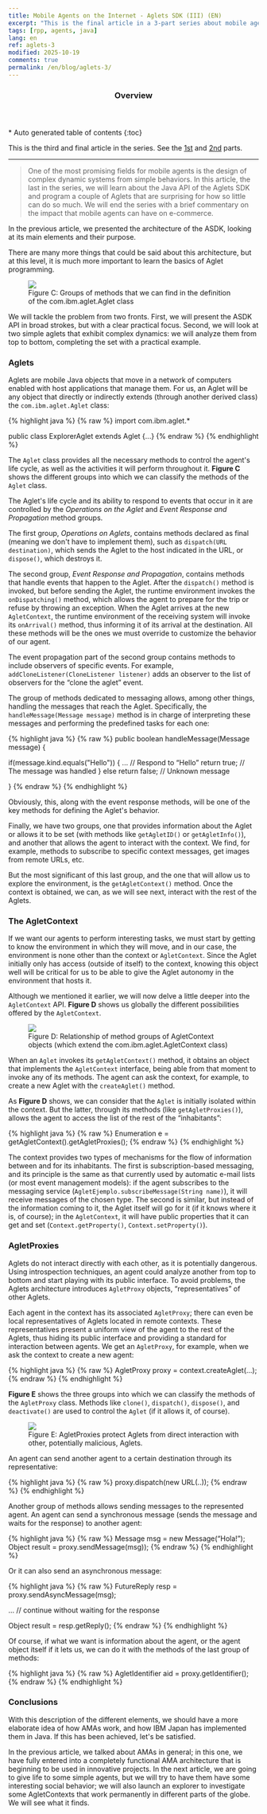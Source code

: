 ```yaml
---
title: Mobile Agents on the Internet - Aglets SDK (III) (EN)
excerpt: "This is the final article in a 3-part series about mobile agents."
tags: [rpp, agents, java]
lang: en
ref: aglets-3
modified: 2025-10-19
comments: true
permalink: /en/blog/aglets-3/
---
```


<section id="table-of-contents" class="toc">
  <header>
    <h3>Overview</h3>
  </header>
<div id="drawer" markdown="1">
*  Auto generated table of contents
{:toc}
</div>
</section><!-- /#table-of-contents -->

This is the third and final article in the series. See the [1st](/blog/aglets-1/) and [2nd](/blog/aglets-2/) parts.

---

> One of the most promising fields for mobile agents is the design of complex dynamic systems from simple behaviors. In this article, the last in the series, we will learn about the Java API of the Aglets SDK and program a couple of Aglets that are surprising for how so little can do so much.
> We will end the series with a brief commentary on the impact that mobile agents can have on e-commerce.

In the previous article, we presented the architecture of the ASDK, looking at its main elements and their purpose.

There are many more things that could be said about this architecture, but at this level, it is much more important to learn the basics of Aglet programming.

<figure class="oneup">
    <a href="/images/1999-aglets/imagen-3c.jpg"><img src="/images/1999-aglets/imagen-3c.jpg"></a>
    <figcaption>Figure C: Groups of methods that we can find in the definition of the com.ibm.aglet.Aglet class</figcaption>
</figure>

We will tackle the problem from two fronts. First, we will present the ASDK API in broad strokes, but with a clear practical focus. Second, we will look at two simple aglets that exhibit complex dynamics: we will analyze them from top to bottom, completing the set with a practical example.

### Aglets

Aglets are mobile Java objects that move in a network of computers enabled with host applications that manage them. For us, an Aglet will be any object that directly or indirectly extends (through another derived class) the `com.ibm.aglet.Aglet` class:

{% highlight java %}
{% raw %}
import com.ibm.aglet.*

public class ExplorerAglet extends Aglet {...}
{% endraw %}
{% endhighlight %}

The `Aglet` class provides all the necessary methods to control the agent's life cycle, as well as the activities it will perform throughout it. **Figure C** shows the different groups into which we can classify the methods of the `Aglet` class.

The Aglet's life cycle and its ability to respond to events that occur in it are controlled by the *Operations on the Aglet* and *Event Response and Propagation* method groups.

The first group, *Operations on Aglets*, contains methods declared as final (meaning we don't have to implement them), such as `dispatch(URL destination)`, which sends the Aglet to the host indicated in the URL, or `dispose()`, which destroys it.

The second group, *Event Response and Propagation*, contains methods that handle events that happen to the Aglet. After the `dispatch()` method is invoked, but before sending the Aglet, the runtime environment invokes the `onDispatching()` method, which allows the agent to prepare for the trip or refuse by throwing an exception. When the Aglet arrives at the new `AgletContext`, the runtime environment of the receiving system will invoke its `onArrival()` method, thus informing it of its arrival at the destination. All these methods will be the ones we must override to customize the behavior of our agent.

The event propagation part of the second group contains methods to include observers of specific events. For example, `addCloneListener(CloneListener listener)` adds an observer to the list of observers for the “clone the aglet” event.

The group of methods dedicated to messaging allows, among other things, handling the messages that reach the Aglet. Specifically, the `handleMessage(Message message)` method is in charge of interpreting these messages and performing the predefined tasks for each one:

{% highlight java %}
{% raw %}
public boolean handleMessage(Message message) {

  if(message.kind.equals("Hello")) {
    ... // Respond to “Hello”
    return true;    // The message was handled
  } else return false; // Unknown message

}
{% endraw %}
{% endhighlight %}

Obviously, this, along with the event response methods, will be one of the key methods for defining the Aglet's behavior.

Finally, we have two groups, one that provides information about the Aglet or allows it to be set (with methods like `getAgletID()` or `getAgletInfo()`), and another that allows the agent to interact with the context. We find, for example, methods to subscribe to specific context messages, get images from remote URLs, etc.

But the most significant of this last group, and the one that will allow us to explore the environment, is the `getAgletContext()` method. Once the context is obtained, we can, as we will see next, interact with the rest of the Aglets.

### The AgletContext

If we want our agents to perform interesting tasks, we must start by getting to know the environment in which they will move, and in our case, the environment is none other than the context or `AgletContext`. Since the Aglet initially only has access (outside of itself) to the context, knowing this object well will be critical for us to be able to give the Aglet autonomy in the environment that hosts it.

Although we mentioned it earlier, we will now delve a little deeper into the `AgletContext` API. **Figure D** shows us globally the different possibilities offered by the `AgletContext`.

<figure class="oneup">
    <a href="/images/1999-aglets/imagen-3d.jpg"><img src="/images/1999-aglets/imagen-3d.jpg"></a>
    <figcaption>Figure D: Relationship of method groups of AgletContext objects (which extend the com.ibm.aglet.AgletContext class)</figcaption>
</figure>

When an `Aglet` invokes its `getAgletContext()` method, it obtains an object that implements the `AgletContext` interface, being able from that moment to invoke any of its methods. The agent can ask the context, for example, to create a new Aglet with the `createAglet()` method.

As **Figure D** shows, we can consider that the `Aglet` is initially isolated within the context. But the latter, through its methods (like `getAgletProxies()`), allows the agent to access the list of the rest of the “inhabitants”:

{% highlight java %}
{% raw %}
Enumeration e = getAgletContext().getAgletProxies();
{% endraw %}
{% endhighlight %}

The context provides two types of mechanisms for the flow of information between and for its inhabitants. The first is subscription-based messaging, and its principle is the same as that currently used by automatic e-mail lists (or most event management models): if the agent subscribes to the messaging service (`AgletEjemplo.subscribeMessage(String name)`), it will receive messages of the chosen type. The second is similar, but instead of the information coming to it, the Aglet itself will go for it (if it knows where it is, of course); in the `AgletContext`, it will have public properties that it can get and set (`Context.getProperty()`, `Context.setProperty()`).

### AgletProxies

Aglets do not interact directly with each other, as it is potentially dangerous. Using introspection techniques, an agent could analyze another from top to bottom and start playing with its public interface. To avoid problems, the Aglets architecture introduces `AgletProxy` objects, “representatives” of other Aglets.

Each agent in the context has its associated `AgletProxy`; there can even be local representatives of Aglets located in remote contexts. These representatives present a uniform view of the agent to the rest of the Aglets, thus hiding its public interface and providing a standard for interaction between agents. We get an `AgletProxy`, for example, when we ask the context to create a new agent:

{% highlight java %}
{% raw %}
AgletProxy proxy = context.createAglet(...);
{% endraw %}
{% endhighlight %}

**Figure E** shows the three groups into which we can classify the methods of the `AgletProxy` class. Methods like `clone()`, `dispatch()`, `dispose()`, and `deactivate()` are used to control the `Aglet` (if it allows it, of course).

<figure class="oneup">
    <a href="/images/1999-aglets/imagen-3e.jpg"><img src="/images/1999-aglets/imagen-3e.jpg"></a>
    <figcaption>Figure E: AgletProxies protect Aglets from direct interaction with other, potentially malicious, Aglets.</figcaption>
</figure>

An agent can send another agent to a certain destination through its representative:

{% highlight java %}
{% raw %}
proxy.dispatch(new URL(..));
{% endraw %}
{% endhighlight %}

Another group of methods allows sending messages to the represented agent. An agent can send a synchronous message (sends the message and waits for the response) to another agent:

{% highlight java %}
{% raw %}
Message msg = new Message(“Hola!”);
Object result = proxy.sendMessage(msg));
{% endraw %}
{% endhighlight %}

Or it can also send an asynchronous message:

{% highlight java %}
{% raw %}
FutureReply  resp = proxy.sendAsyncMessage(msg);

... // continue without waiting for the response

Object result = resp.getReply();
{% endraw %}
{% endhighlight %}

Of course, if what we want is information about the agent, or the agent object itself if it lets us, we can do it with the methods of the last group of methods:

{% highlight java %}
{% raw %}
AgletIdentifier aid = proxy.getIdentifier();
{% endraw %}
{% endhighlight %}

### Conclusions

With this description of the different elements, we should have a more elaborate idea of how AMAs work, and how IBM Japan has implemented them in Java. If this has been achieved, let's be satisfied.

In the previous article, we talked about AMAs in general; in this one, we have fully entered into a completely functional AMA architecture that is beginning to be used in innovative projects. In the next article, we are going to give life to some simple agents, but we will try to have them have some interesting social behavior; we will also launch an explorer to investigate some AgletContexts that work permanently in different parts of the globe. We will see what it finds.

[^1]: Main page of the Agent Society. http://www.agent.org/

[^2]: The home page of IBM Aglets. http://www.trl.ibm.co.jp/aglets

[^3]: The home page of Javasoft (for the JDK). http://www.javasoft.com